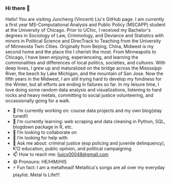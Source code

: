 ### Hi there 👋

Hello! You are visiting Juncheng (Vincent) Liu's GitHub page. I am currently a first year MS-Computational Analysis and Public Policy (MSCAPP) student at the University of Chicago. Prior to UChic, I received my Bachelor's degrees in Sociology of Law, Criminology, and Deviance and Statistics with minors in Political Science and DirecTrack to Teaching from the University of Minneosta Twin Cities. Originally from Beijing, China, Midwest is my second home and the place the I cherish the most. From Minneapolis to Chicago, I have been enjoying, experienceing, and learning the commonalities and differences of local politics, societies, and cultures. With deep loves, I grew up and maturalized on the bridge across the Missssippi River, the beach by Lake Michigan, and the mountain of San Jose. Now the fifth years in the Midwest, I am still trying hard to develop my fondness for the Winter, but all efforts are ending in failures so far. In my leisure time, I love doing some random data analysis and visualizations, listening to hard rocks and heavy metals, committing to social justice volunteering, and occassionally going for a walk. 

- 🔭 I’m currently working on: course data projects and my own blog(stay tuned!)
- 🌱 I’m currently learning: web scraping and data cleaning in Python, SQL, blogdown package in R, etc. 
- 👯 I’m looking to collaborate on
- 🤔 I’m looking for help with 
- 💬 Ask me about: criminal justice (esp policing and juvenile delinquency), K12 education, public opinion, and political campaigning
- 📫 How to reach me: liujcv00048@gmail.com
- 😄 Pronouns: HE/HIM/HIS
- ⚡ Fun fact: I am a metalhead! Metallica's songs are all over my everyday playlist. Metal Is Life!!!
